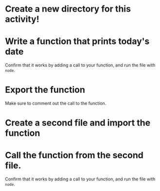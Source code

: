 
# Create a new directory for this activity!

# Write a function that prints today's date

Confirm that it works by adding a call to your function, and run the file with `node`.

# Export the function

Make sure to comment out the call to the function.

# Create a second file and import the function

# Call the function from the second file.

Confirm that it works by adding a call to your function, and run the file with `node`.
